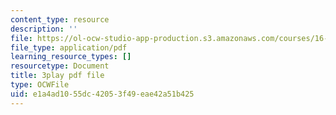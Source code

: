 ```yaml
---
content_type: resource
description: ''
file: https://ol-ocw-studio-app-production.s3.amazonaws.com/courses/16-687-private-pilot-ground-school-january-iap-2019/e1a4ad1055dc42053f49eae42a51b425_s67DO7fFM14.pdf
file_type: application/pdf
learning_resource_types: []
resourcetype: Document
title: 3play pdf file
type: OCWFile
uid: e1a4ad10-55dc-4205-3f49-eae42a51b425
---
```

